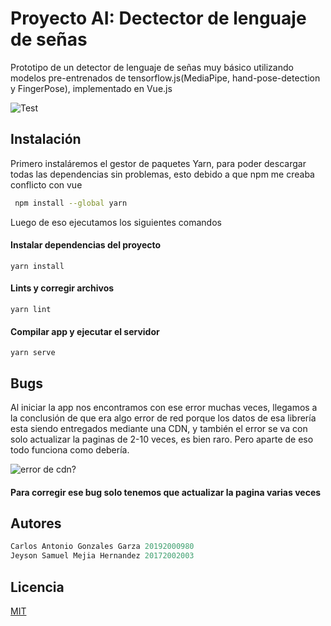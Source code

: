 
# Proyecto AI: Dectector de lenguaje de señas
 
Prototipo de un detector de lenguaje de señas muy básico utilizando modelos pre-entrenados de tensorflow.js(MediaPipe, hand-pose-detection y FingerPose), implementado en Vue.js

![Test](https://i.ibb.co/XVkVDfr/sat-231207-145731.png)

## Instalación

Primero instaláremos el gestor de paquetes Yarn, para poder descargar todas las dependencias sin problemas, esto debido a que npm me creaba conflicto con vue

```bash
 npm install --global yarn
```

Luego de eso ejecutamos los siguientes comandos
#### Instalar dependencias del proyecto
```
yarn install
```

#### Lints y corregir archivos
```
yarn lint
```

#### Compilar app y ejecutar el servidor
```
yarn serve
```

## Bugs

Al iniciar la app nos encontramos con ese error muchas veces, llegamos a la conclusión de que era algo error de red porque los datos de esa librería esta siendo entregados mediante una CDN, y también el error se va con solo actualizar la paginas de 2-10 veces, es bien raro. Pero aparte de eso todo funciona como debería.

![error de cdn?](https://i.ibb.co/RvBTtDn/err.png)
#### Para corregir ese bug solo tenemos que actualizar la pagina varias veces

## Autores
```javascript
Carlos Antonio Gonzales Garza 20192000980
Jeyson Samuel Mejia Hernandez 20172002003
```

## Licencia

[MIT](https://choosealicense.com/licenses/mit/)
